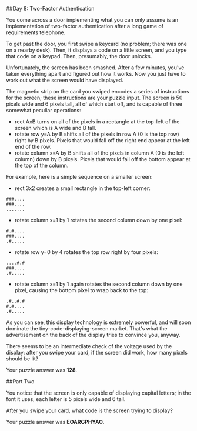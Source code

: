 ##Day 8: Two-Factor Authentication

You come across a door implementing what you can only assume is an implementation of two-factor authentication after a long game of requirements telephone.

To get past the door, you first swipe a keycard (no problem; there was one on a nearby desk). Then, it displays a code on a little screen, and you type that code on a keypad. Then, presumably, the door unlocks.

Unfortunately, the screen has been smashed. After a few minutes, you've taken everything apart and figured out how it works. Now you just have to work out what the screen would have displayed.

The magnetic strip on the card you swiped encodes a series of instructions for the screen; these instructions are your puzzle input. The screen is 50 pixels wide and 6 pixels tall, all of which start off, and is capable of three somewhat peculiar operations:

* rect AxB turns on all of the pixels in a rectangle at the top-left of the screen which is A wide and B tall.
* rotate row y=A by B shifts all of the pixels in row A (0 is the top row) right by B pixels. Pixels that would fall off the right end appear at the left end of the row.
* rotate column x=A by B shifts all of the pixels in column A (0 is the left column) down by B pixels. Pixels that would fall off the bottom appear at the top of the column.

For example, here is a simple sequence on a smaller screen:

* rect 3x2 creates a small rectangle in the top-left corner:
```
###....
###....
.......
```

* rotate column x=1 by 1 rotates the second column down by one pixel:
```
#.#....
###....
.#.....
```

* rotate row y=0 by 4 rotates the top row right by four pixels:
```
....#.#
###....
.#.....
```

* rotate column x=1 by 1 again rotates the second column down by one pixel, causing the bottom pixel to wrap back to the top:
```
.#..#.#
#.#....
.#.....
```

As you can see, this display technology is extremely powerful, and will soon dominate the tiny-code-displaying-screen market. That's what the advertisement on the back of the display tries to convince you, anyway.

There seems to be an intermediate check of the voltage used by the display: after you swipe your card, if the screen did work, how many pixels should be lit?

Your puzzle answer was **128**.

##Part Two

You notice that the screen is only capable of displaying capital letters; in the font it uses, each letter is 5 pixels wide and 6 tall.

After you swipe your card, what code is the screen trying to display?

Your puzzle answer was **EOARGPHYAO**.
